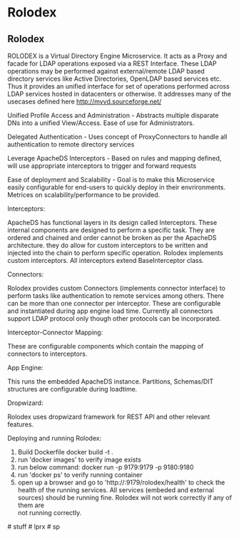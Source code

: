 # Rolodex
Rolodex
-----------

ROLODEX is a Virtual Directory Engine Microservice. It acts as a Proxy and facade for LDAP operations exposed via a REST Interface. These
LDAP operations may be performed against external/remote LDAP based directory services like Active Directories, OpenLDAP based services etc.
Thus it provides an unified interface for set of operations performed across LDAP services hosted in datacenters or otherwise. It addresses many
of the usecases defined here http://myvd.sourceforge.net/

Unified Profile Access and Administration - Abstracts multiple disparate DNs into a unified View/Access. Ease of use for Administrators.

Delegated Authentication - Uses concept of ProxyConnectors to handle all authentication to remote directory services

Leverage ApacheDS Interceptors - Based on rules and mapping defined, will use appropriate interceptors to trigger and forward requests

Ease of deployment and Scalability - Goal is to make this Microservice easily configurable for end-users to quickly deploy in their envrironments.
Metrices on scalability/performance to be provided.

Interceptors:

ApacheDS has functional layers in its design called Interceptors. These internal components are designed to perform a specific task. They are ordered
and chained and order cannot be broken as per the ApacheDS architecture. they do allow for custom interceptors to be written and injected
into the chain to perform specific operation. Rolodex implements custom interceptors. All interceptors extend BaseInterceptor class.

Connectors:

Rolodex provides custom Connectors (implements connector interface) to perform tasks like authentication to remote services among others.
There can be more than one connector per interceptor. These are configurable and instantiated during app engine load time. Currently all connectors
support LDAP protocol only though other protocols can be incorporated.

Interceptor-Connector Mapping:

These are configurable components which contain the mapping of connectors to interceptors.

App Engine: 

This runs the embedded ApacheDS instance. Partitions, Schemas/DIT structures are configurable during loadtime. 

Dropwizard:

Rolodex uses dropwizard framework for REST API and other relevant features.

Deploying and running Rolodex:

1. Build Dockerfile
   docker build -t <tagname> .
2. run 'docker images' to verify image exists
3. run below command:
   docker run -p 9179:9179 -p 9180:9180 <tagname>
4. run 'docker ps' to verify running container
5. open up a browser and go to 'http://<ip address>:9179/rolodex/health' to check the health of the running services.
   All services (embeded and external sources) should be running fine. Rolodex will not work correctly if any of them are   
   not running correctly. 





#   s t u f f  
 #   l p r x  
 #   s p  
 